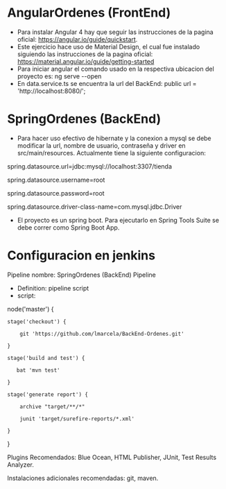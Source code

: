 # AngularOrdenes (FrontEnd)

- Para instalar Angular 4 hay que seguir las instrucciones de la pagina oficial: https://angular.io/guide/quickstart.
- Este ejercicio hace uso de Material Design, el cual fue instalado siguiendo las instrucciones de la pagina oficial: https://material.angular.io/guide/getting-started
- Para iniciar angular el comando usado en la respectiva ubicacion del proyecto es: ng serve --open
- En data.service.ts se encuentra la url del BackEnd: public url = 'http://localhost:8080/';


# SpringOrdenes (BackEnd)

- Para hacer uso efectivo de hibernate y la conexion a mysql se debe modificar la url, nombre de usuario, contraseña y driver en src/main/resources. Actualmente tiene la siguiente configuracion:

spring.datasource.url=jdbc:mysql://localhost:3307/tienda

spring.datasource.username=root

spring.datasource.password=root

spring.datasource.driver-class-name=com.mysql.jdbc.Driver


- El proyecto es un spring boot. Para ejecutarlo en Spring Tools Suite se debe correr como Spring Boot App.


# Configuracion en jenkins

Pipeline nombre: SpringOrdenes (BackEnd)
Pipeline
 
- Definition: pipeline script
- script:
 
node('master') {

    stage('checkout') {
    
        git 'https://github.com/lmarcela/BackEnd-Ordenes.git'
        
    }
    
    stage('build and test') {
    
       bat 'mvn test' 
       
    }
    
    stage('generate report') {
    
        archive "target/**/*"
        
        junit 'target/surefire-reports/*.xml'
        
    }
    
}

Plugins Recomendados: Blue Ocean, HTML Publisher, JUnit, Test Results Analyzer.

Instalaciones adicionales recomendadas: git, maven.
